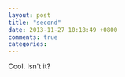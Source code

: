 ```yaml
---
layout: post
title: "second"
date: 2013-11-27 10:18:49 +0800
comments: true
categories: 
---
```

Cool. Isn't it?
